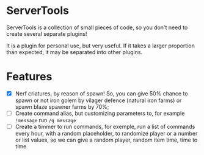 # ServerTools

ServerTools is a collection of small pieces of code, so you don't need to create several separate plugins! 

It is a plugin for personal use, but very useful. If it takes a larger proportion than expected, it may be separated into other plugins.

# Features

- [x] Nerf criatures, by reason of spawn! So, you can give 50% chance to spawn or not iron golem by vilager defence (natural iron farms) or spawn blaze spawner farms by 70%;
- [ ] Create command alias, but customizing parameters to, for example `!message` run `/g message`
- [ ] Create a timmer to run commands, for exemple, run a list of commands every hour, with a random placeholder, to randomize player or a number or list values, so we can give a random player, random item time, time to time